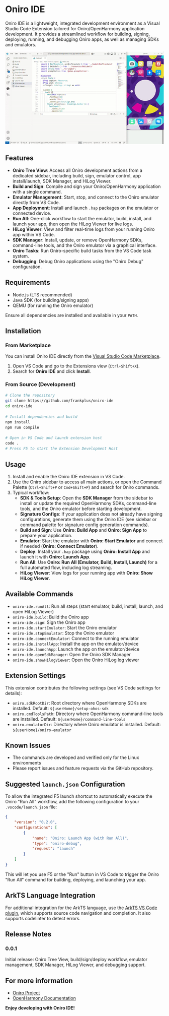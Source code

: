 # Oniro IDE

Oniro IDE is a lightweight, integrated development environment as a Visual Studio Code Extension tailored for Oniro/OpenHarmony application development. It provides a streamlined workflow for building, signing, deploying, running, and debugging Oniro apps, as well as managing SDKs and emulators.

![screencast](./media/screencast_readme.gif)

## Features

- **Oniro Tree View**: Access all Oniro development actions from a dedicated sidebar, including build, sign, emulator control, app install/launch, SDK Manager, and HiLog Viewer.
- **Build and Sign**: Compile and sign your Oniro/OpenHarmony application with a single command.
- **Emulator Management**: Start, stop, and connect to the Oniro emulator directly from VS Code.
- **App Deployment**: Install and launch `.hap` packages on the emulator or connected device.
- **Run All**: One-click workflow to start the emulator, build, install, and launch your app, then open the HiLog Viewer for live logs.
- **HiLog Viewer**: View and filter real-time logs from your running Oniro app within VS Code.
- **SDK Manager**: Install, update, or remove OpenHarmony SDKs, command-line tools, and the Oniro emulator via a graphical interface.
- **Oniro Tasks**: Run Oniro-specific build tasks from the VS Code task system.
- **Debugging**: Debug Oniro applications using the "Oniro Debug" configuration.

## Requirements

- Node.js (LTS recommended)
- Java SDK (for building/signing apps)
- QEMU (for running the Oniro emulator)

Ensure all dependencies are installed and available in your `PATH`.

## Installation

### From Marketplace

You can install Oniro IDE directly from the [Visual Studio Code Marketplace](https://marketplace.visualstudio.com/items?itemName=francescopham.oniro-ide).

1. Open VS Code and go to the Extensions view (`Ctrl+Shift+X`).
2. Search for **Oniro IDE** and click **Install**.

### From Source (Development)

```bash
# Clone the repository
git clone https://github.com/frankplus/oniro-ide
cd oniro-ide

# Install dependencies and build
npm install
npm run compile

# Open in VS Code and launch extension host
code .
# Press F5 to start the Extension Development Host
```

## Usage

1. Install and enable the Oniro IDE extension in VS Code.
2. Use the Oniro sidebar to access all main actions, or open the Command Palette (`Ctrl+Shift+P` or `Cmd+Shift+P`) and search for Oniro commands.
3. Typical workflow:
   - **SDK & Tools Setup**: Open the **SDK Manager** from the sidebar to install or update the required OpenHarmony SDKs, command-line tools, and the Oniro emulator before starting development.
   - **Signature Configs**: If your application does not already have signing configurations, generate them using the Oniro IDE (see sidebar or command palette for signature config generation commands).
   - **Build and Sign**: Use **Oniro: Build App** and **Oniro: Sign App** to prepare your application.
   - **Emulator**: Start the emulator with **Oniro: Start Emulator** and connect if needed (**Oniro: Connect Emulator**).
   - **Deploy**: Install your `.hap` package using **Oniro: Install App** and launch it with **Oniro: Launch App**.
   - **Run All**: Use **Oniro: Run All (Emulator, Build, Install, Launch)** for a full automated flow, including log streaming.
   - **HiLog Viewer**: View logs for your running app with **Oniro: Show HiLog Viewer**.

## Available Commands

- `oniro-ide.runAll`: Run all steps (start emulator, build, install, launch, and open HiLog Viewer)
- `oniro-ide.build`: Build the Oniro app
- `oniro-ide.sign`: Sign the Oniro app
- `oniro-ide.startEmulator`: Start the Oniro emulator
- `oniro-ide.stopEmulator`: Stop the Oniro emulator
- `oniro-ide.connectEmulator`: Connect to the running emulator
- `oniro-ide.installApp`: Install the app on the emulator/device
- `oniro-ide.launchApp`: Launch the app on the emulator/device
- `oniro-ide.openSdkManager`: Open the Oniro SDK Manager
- `oniro-ide.showHilogViewer`: Open the Oniro HiLog log viewer

## Extension Settings

This extension contributes the following settings (see VS Code settings for details):

- `oniro.sdkRootDir`: Root directory where OpenHarmony SDKs are installed. Default: `${userHome}/setup-ohos-sdk`
- `oniro.cmdToolsPath`: Directory where OpenHarmony command-line tools are installed. Default: `${userHome}/command-line-tools`
- `oniro.emulatorDir`: Directory where Oniro emulator is installed. Default: `${userHome}/oniro-emulator`

## Known Issues

- The commands are developed and verified only for the Linux environments
- Please report issues and feature requests via the GitHub repository.

## Suggested `launch.json` Configuration

To allow the integrated F5 launch shortcut to automatically execute the Oniro "Run All" workflow, add the following configuration to your `.vscode/launch.json` file:

```json
{
    "version": "0.2.0",
    "configurations": [
        {
            "name": "Oniro: Launch App (with Run All)",
            "type": "oniro-debug",
            "request": "launch"
        }
    ]
}
```

This will let you use F5 or the "Run" button in VS Code to trigger the Oniro "Run All" command for building, deploying, and launching your app.

## ArkTS Language Integration

For additional integration for the ArkTS language, use the [ArkTS VS Code plugin](https://github.com/Groupguanfang/arkTS), which supports source code navigation and completion. It also supports codelinter to detect errors.

## Release Notes

### 0.0.1
Initial release: Oniro Tree View, build/sign/deploy workflow, emulator management, SDK Manager, HiLog Viewer, and debugging support.

## For more information
- [Oniro Project](https://oniroproject.org/)
- [OpenHarmony Documentation](https://www.openharmony.cn/en/)


**Enjoy developing with Oniro IDE!**